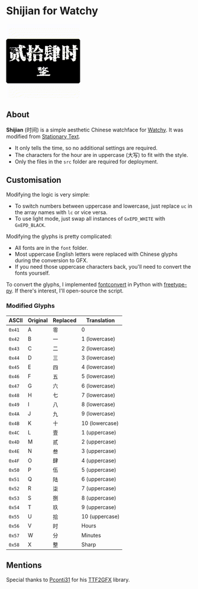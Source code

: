# Shijian for Watchy

![Shijian screenshot](/screenshot/Shijian.gif?raw=true)

## About
**Shijian** (时间) is a simple aesthetic Chinese watchface for [Watchy](https://watchy.sqfmi.com/). It was modified from [Stationary Text](https://github.com/BraininaBowl/Stationary-Text-for-Watchy).

* It only tells the time, so no additional settings are required.
* The characters for the hour are in uppercase (大写) to fit with the style.
* Only the files in the `src` folder are required for deployment.

## Customisation
Modifying the logic is very simple:
* To switch numbers between uppercase and lowercase, just replace `uc` in the array names with `lc` or vice versa.
* To use light mode, just swap all instances of `GxEPD_WHITE` with `GxEPD_BLACK`.

Modifying the glyphs is pretty complicated:
* All fonts are in the `font` folder.
* Most uppercase English letters were replaced with Chinese glyphs during the conversion to GFX.
* If you need those uppercase characters back, you'll need to convert the fonts yourself.

To convert the glyphs, I implemented [fontconvert](https://github.com/adafruit/Adafruit-GFX-Library/tree/master/fontconvert) in Python with [freetype-py](https://pypi.org/project/freetype-py/). If there's interest, I'll open-source the script.

### Modified Glyphs
| ASCII | Original | Replaced | Translation |
| - | - | - | - |
| `0x41` | A | 零 | 0 |
| `0x42` | B | 一 | 1 (lowercase) |
| `0x43` | C | 二 | 2 (lowercase) |
| `0x44` | D | 三 | 3 (lowercase) |
| `0x45` | E | 四 | 4 (lowercase) |
| `0x46` | F | 五 | 5 (lowercase) |
| `0x47` | G | 六 | 6 (lowercase) |
| `0x48` | H | 七 | 7 (lowercase) |
| `0x49` | I | 八 | 8 (lowercase) |
| `0x4A` | J | 九 | 9 (lowercase) |
| `0x4B` | K | 十 | 10 (lowercase) |
| `0x4C` | L | 壹 | 1 (uppercase) |
| `0x4D` | M | 贰 | 2 (uppercase) |
| `0x4E` | N | 叁 | 3 (uppercase) |
| `0x4F` | O | 肆 | 4 (uppercase) |
| `0x50` | P | 伍 | 5 (uppercase) |
| `0x51` | Q | 陆 | 6 (uppercase) |
| `0x52` | R | 柒 | 7 (uppercase) |
| `0x53` | S | 捌 | 8 (uppercase) |
| `0x54` | T | 玖 | 9 (uppercase) |
| `0x55` | U | 拾 | 10 (uppercase) |
| `0x56` | V | 时 | Hours |
| `0x57` | W | 分 | Minutes |
| `0x58` | X | 整 | Sharp |

## Mentions
Special thanks to [Pconti31](https://github.com/Pconti31) for his [TTF2GFX](https://github.com/Pconti31/TTF2GFX) library.
